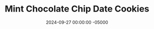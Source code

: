 ---
layout: post
title:  "Mint Chocolate Chip Date Cookies"
date:   2024-09-27 00:00:00 -05000
categories: 
- Recipes
- Healthier Dessert
permalink: /recipes/mint-chocolate-chip-date-cookies
image: /assets/Food/Healthier Dessert/Mint Chip/mint-chip-cover-green.jpg
ing: mintchip-ing
facts: mintchip-facts
section1: 
start2: 
section2: 
start3: 
section3: 
start4: 
section4: 
start5: 
section5: 
Prep: 16
Rest: 
Cook: 14
Source1: 
Source2:
whisk: https://s.samsungfood.com/dVQ9Q
tags: 
- sunflower butter
- sunflower seed butter
- chocolate chips
- gluten free
- mint extract
- cookie
- nuts
- almonds
- date
- sugar free
- beans
- chickpeas
- garbanzo beans
Description: Delicious cookies made from a base of beans, dates, and sunflower butter!  These are a variation of my <a href="/recipes/chocolate-chip-date-cookies">Chocolate Chip Date Cookies</a>, with added mint extract for the classic mint and chocolate combination.  They're vegan, sugar free, nut free, oil free, gluten free, and dye free.  Yes, dye free; just like with my <a href="/recipes/green-bread">Green Bread - No Food Dye</a>, I've used sunflower butter and baking soda to turn it green without artificial dyes!  For other variations, you should see my <a href="/recipes/double-chocolate-date-cookies">Double Chocolate Date Cookies</a> and my <a href="/recipes/peanut-butter-date-cookies">Peanut Butter Date Cookies</a>.  Or make them all and taste test them to see which ones you like the best!
Instructions: 
- Preheat your oven to 350F, and line a cookie sheet with parchment paper<br><br>

- Add the beans, dates, sunflower seed butter, water, mint extract, and salt to a food processor and blend until smooth.  Be very careful with the mint extract, as it's very strong.  Start with half the amount, and adjust to your tastes<br><br>
- <center><img src="/assets/Food/Healthier Dessert/Mint Chip/mint-chip-unblended.jpg" alt="" class="instruction-image"></center><br>

- For the beans, I've gone with pinto beans, but any other light colored bean will work, like chickpeas, navy beans, or cannellini beans.  I wouldn't recommend black or kidney beans, as the color will change<br><br>

- Add in baking soda and blend briefly, until just combined. Stir in the chocolate chips with a silicone spatula. The batter should be very loose for a cookie dough.  You can refrigerate for about 30 minutes to harden it if you desire<br><br>
- <center><img src="/assets/Food/Healthier Dessert/Mint Chip/mint-chip-blended.jpg" alt="" class="instruction-image"></center><br>

- Using a cookie scoop (mine is 1.5 tbsp), scoop the cookie dough onto to the pan. These cookies won't flatten or spread as they bake, and will only puff up slightly. Flatten to as wide as you'd like the finished cookies to be<br><br>
- <center><img src="/assets/Food/Healthier Dessert/Mint Chip/mint-chip-raw.jpg" alt="" class="instruction-image"></center><br>

- Bake for about 14 minutes at 350F, or until the tops and edges are set to the touch<br><br>
- <center><img src="/assets/Food/Healthier Dessert/Mint Chip/mint-chip-baked.jpg" alt="" class="instruction-image"></center><br>

- Let cool on the pan for a few minutes to harden, then transfer to a wire rack to cool completely<br><br>
- <center><img src="/assets/Food/Healthier Dessert/Mint Chip/mint-chip-cool.jpg" alt="" class="instruction-image"></center><br>

- Don't worry about the color; the cookies will turn green overnight in the fridge or on the counter for a few hours.  Freezing them though delays the reaction, and they will stay brown
---